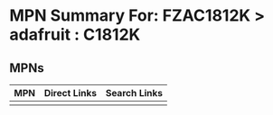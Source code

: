 



# MPN Summary For: FZAC1812K > adafruit : C1812K

## MPNs
  

|MPN|Direct Links|Search Links|
| :--- | :--- | :--- |
||||
